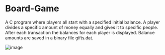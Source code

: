 # Board-Game

A C program where players all start with a specified initial balance. A player divides a specific amount of money equally and gives it to specific people. After each transaction the balances for each player is displayed. Balance amounts are saved in a binary file gifts.dat. 

![image](https://user-images.githubusercontent.com/32169836/134985122-934d7ada-3acd-4205-9bb6-bb14101ed61c.png)

